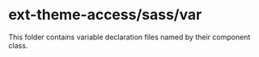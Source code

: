 # ext-theme-access/sass/var

This folder contains variable declaration files named by their component class.
